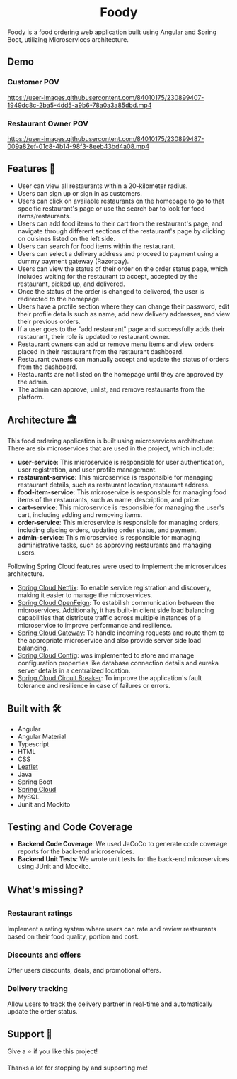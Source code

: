 <h1 align="center">Foody</h1>
Foody is a food ordering web application built using Angular and Spring Boot, utilizing Microservices architecture.

## Demo

### Customer POV

https://user-images.githubusercontent.com/84010175/230899407-1949dc8c-2ba5-4dd5-a9b6-78a0a3a85dbd.mp4

### Restaurant Owner POV

https://user-images.githubusercontent.com/84010175/230899487-009a82ef-01c8-4b14-98f3-8eeb43bd4a08.mp4

## Features 🚀

- User can view all restaurants within a 20-kilometer radius.
- Users can sign up or sign in as customers.
- Users can click on available restaurants on the homepage to go to that specific restaurant's page or use the search bar to look for food items/restaurants.
- Users can add food items to their cart from the restaurant's page, and navigate through different sections of the restaurant's page by clicking on cuisines listed on the left side.
- Users can search for food items within the restaurant.
- Users can select a delivery address and proceed to payment using a dummy payment gateway (Razorpay).
- Users can view the status of their order on the order status page, which includes waiting for the restaurant to accept, accepted by the restaurant, picked up, and delivered.
- Once the status of the order is changed to delivered, the user is redirected to the homepage.
- Users have a profile section where they can change their password, edit their profile details such as name, add new delivery addresses, and view their previous orders.
- If a user goes to the "add restaurant" page and successfully adds their restaurant, their role is updated to restaurant owner.
- Restaurant owners can add or remove menu items and view orders placed in their restaurant from the restaurant dashboard.
- Restaurant owners can manually accept and update the status of orders from the dashboard.
- Restaurants are not listed on the homepage until they are approved by the admin.
- The admin can approve, unlist, and remove restaurants from the platform.

## Architecture 🏛️

This food ordering application is built using microservices architecture. There are six microservices that are used in the project, which include:
- **user-service**: This microservice is responsible for user authentication, user registration, and user profile management.
- **restaurant-service**: This microservice is responsible for managing restaurant details, such as restaurant location,restaurant address.
- **food-item-service**: This microservice is responsible for managing food items of the restaurants, such as name, description, and price.
- **cart-service**: This microservice is responsible for managing the user's cart, including adding and removing items.
- **order-service**: This microservice is responsible for managing orders, including placing orders, updating order status, and payment.
- **admin-service**: This microservice is responsible for managing administrative tasks, such as approving restaurants and managing users.

Following Spring Cloud features were used to implement the microservices architecture.
- [Spring Cloud Netflix](https://spring.io/projects/spring-cloud-netflix): To enable service registration and discovery, making it easier to manage the microservices.
- [Spring Cloud OpenFeign](https://spring.io/projects/spring-cloud-openfeign): To estabilish communication between the microservices. Additionally, it has built-in client side load balancing capabilities that distribute traffic across multiple instances of a microservice to improve performance and resilience.
- [Spring Cloud Gateway](https://spring.io/projects/spring-cloud-gateway): To handle incoming requests and route them to the appropriate microservice and also provide server side load balancing.
- [Spring Cloud Config](https://spring.io/projects/spring-cloud-config):  was implemented to store and manage configuration properties like database connection details and eureka server details in a centralized location.
- [Spring Cloud Circuit Breaker](https://spring.io/projects/spring-cloud-circuitbreaker): To improve the application's fault tolerance and resilience in case of failures or errors.

## Built with 🛠️

- Angular
- Angular Material
- Typescript
- HTML
- CSS
- [Leaflet](https://leafletjs.com/)
- Java
- Spring Boot
- [Spring Cloud](https://spring.io/projects/spring-cloud)
- MySQL
- Junit and Mockito

## Testing and Code Coverage

- **Backend Code Coverage**: We used JaCoCo to generate code coverage reports for the back-end microservices.
- **Backend Unit Tests**: We wrote unit tests for the back-end microservices using JUnit and Mockito.

## What's missing❓

### Restaurant ratings 

Implement a rating system where users can rate and review restaurants based on their food quality, portion and cost.

### Discounts and offers

Offer users discounts, deals, and promotional offers.

### Delivery tracking

Allow users to track the delivery partner in real-time and automatically update the order status.



## Support 🤝

Give a ⭐️ if you like this project!

Thanks a lot for stopping by and supporting me!
